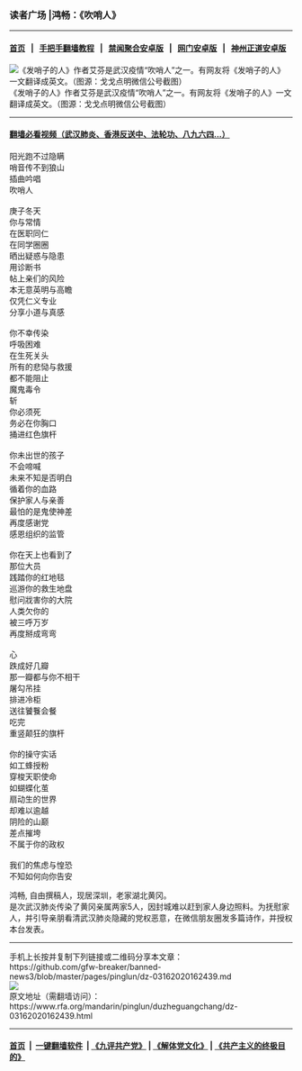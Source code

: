 ### 读者广场 |鸿畅：《吹哨人》
------------------------

#### [首页](https://github.com/gfw-breaker/banned-news3/blob/master/README.md) &nbsp;&nbsp;|&nbsp;&nbsp; [手把手翻墙教程](https://github.com/gfw-breaker/guides/wiki) &nbsp;&nbsp;|&nbsp;&nbsp; [禁闻聚合安卓版](https://github.com/gfw-breaker/bn-android) &nbsp;&nbsp;|&nbsp;&nbsp; [网门安卓版](https://github.com/oGate2/oGate) &nbsp;&nbsp;|&nbsp;&nbsp; [神州正道安卓版](https://github.com/SzzdOgate/update) 



<div id="headerimg">
 <img alt="《发哨子的人》作者艾芬是武汉疫情“吹哨人”之一。有网友将《发哨子的人》一文翻译成英文。（图源：戈戈点明微信公号截图）" src="https://www.rfa.org/mandarin/yataibaodao/huanjing/ql3-03112020065044.html/1-10.jpg/@@images/ebf983c3-ccdb-4a5d-9044-8dd1592ed2df.jpeg" title="《发哨子的人》作者艾芬是武汉疫情“吹哨人”之一。有网友将《发哨子的人》一文翻译成英文。（图源：戈戈点明微信公号截图）"/>
 <div id="headerimgcontents">
  <div id="headerimgcaption">
   <span>
    《发哨子的人》作者艾芬是武汉疫情“吹哨人”之一。有网友将《发哨子的人》一文翻译成英文。（图源：戈戈点明微信公号截图）
   </span>
   <!-- zoomattribute -->
  </div>
  <!-- headerimgcaption -->
 </div>
 <!-- headerimagecontents -->
</div>

<hr/>


#### [翻墙必看视频（武汉肺炎、香港反送中、法轮功、八九六四...）](https://github.com/gfw-breaker/banned-news3/blob/master/pages/link3.md)

<div id="storytext">
 <div>
  <div class="slot_header">
  </div>
 </div>
 <p>
  阳光跑不过隐瞒
  <br/>
  哨音传不到狼山
  <br/>
  插曲吟唱
  <br/>
  吹哨人
  <br/>
  <br/>
  庚子冬天
  <br/>
  你与常情
  <br/>
  在医职同仁
  <br/>
  在同学圈圈
  <br/>
  晒出疑惑与隐患
  <br/>
  用诊断书
  <br/>
  帖上亲们的风险
  <br/>
  本无意英明与高瞻
  <br/>
  仅凭仁义专业
  <br/>
  分享小道与真感
  <br/>
  <br/>
  你不幸传染
  <br/>
  呼吸困难
  <br/>
  在生死关头
  <br/>
  所有的悲恸与救援
  <br/>
  都不能阻止
  <br/>
  魔鬼毒令
  <br/>
  斩
  <br/>
  你必须死
  <br/>
  务必在你胸口
  <br/>
  捅进红色旗杆
  <br/>
  <br/>
  你未出世的孩子
  <br/>
  不会啼喊
  <br/>
  未来不知是否明白
  <br/>
  循着你的血路
  <br/>
  保护家人与亲善
  <br/>
  最怕的是鬼使神差
  <br/>
  再度感谢党
  <br/>
  感恩组织的监管
  <br/>
  <br/>
  你在天上也看到了
  <br/>
  那位大员
  <br/>
  践踏你的红地毯
  <br/>
  巡游你的救生地盘
  <br/>
  慰问戕害你的大院
  <br/>
  人类欠你的
  <br/>
  被三呼万岁
  <br/>
  再度掰成弯弯
  <br/>
  <br/>
  心
  <br/>
  跌成好几瓣
  <br/>
  那一瓣都与你不相干
  <br/>
  屠勾吊挂
  <br/>
  排进冷柜
  <br/>
  送往饕餮会餐
  <br/>
  吃完
  <br/>
  重竖颠狂的旗杆
  <br/>
  <br/>
  你的操守实话
  <br/>
  如工蜂授粉
  <br/>
  穿梭天职使命
  <br/>
  如蝴蝶化茧
  <br/>
  扇动生的世界
  <br/>
  却难以逾越
  <br/>
  阴险的山巅
  <br/>
  差点摧垮
  <br/>
  不属于你的政权
  <br/>
  <br/>
  我们的焦虑与惶恐
  <br/>
  不知如何向你告安
 </p>
 <p>
 </p>
 <p>
  鸿畅, 自由撰稿人，现居深圳，老家湖北黄冈。
  <br/>
  是次武汉肺炎传染了黄冈亲属两家5人，因封城难以赶到家人身边照料。为抚慰家人，并引导亲朋看清武汉肺炎隐藏的党权恶意，在微信朋友圈发多篇诗作，并授权本台发表。
 </p>
</div>

<hr/>
手机上长按并复制下列链接或二维码分享本文章：<br/>
https://github.com/gfw-breaker/banned-news3/blob/master/pages/pinglun/dz-03162020162439.md <br/>
<a href='https://github.com/gfw-breaker/banned-news3/blob/master/pages/pinglun/dz-03162020162439.md'><img src='https://github.com/gfw-breaker/banned-news3/blob/master/pages/pinglun/dz-03162020162439.md.png'/></a> <br/>
原文地址（需翻墙访问）：https://www.rfa.org/mandarin/pinglun/duzheguangchang/dz-03162020162439.html


------------------------
#### [首页](https://github.com/gfw-breaker/banned-news3/blob/master/README.md) &nbsp;|&nbsp; [一键翻墙软件](https://github.com/gfw-breaker/nogfw/blob/master/README.md) &nbsp;| [《九评共产党》](https://github.com/gfw-breaker/9ping.md/blob/master/README.md#九评之一评共产党是什么) | [《解体党文化》](https://github.com/gfw-breaker/jtdwh.md/blob/master/README.md) | [《共产主义的终极目的》](https://github.com/gfw-breaker/gczydzjmd.md/blob/master/README.md)


<img src='http://gfw-breaker.win/banned-news3/pages/pinglun/dz-03162020162439.md' width='0px' height='0px'/>